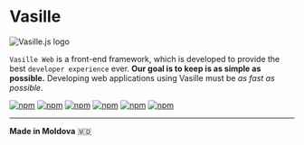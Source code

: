 # Vasille

![Vasille.js logo](https://gitlab.com/vasille-js/vasille-js/-/raw/v2/doc/img/logo.png)

`Vasille Web` is a front-end framework, which is developed to provide the best `developer experience` ever. **Our goal is to keep is as simple as possible.** Developing web applications using Vasille must be *as fast as possible*.

[![npm](https://img.shields.io/npm/v/vasille?style=flat-square)](https://www.npmjs.com/package/vasille)
[![npm](https://img.shields.io/npm/v/vasille-jsx?style=flat-square)](https://www.npmjs.com/package/vasille-jsx)
[![npm](https://img.shields.io/npm/v/vasille-dx?style=flat-square)](https://www.npmjs.com/package/vasille-dx)
[![npm](https://img.shields.io/npm/v/vasille-web?style=flat-square)](https://www.npmjs.com/package/vasille-web)
[![npm](https://img.shields.io/npm/v/babel-plugin-vasille?style=flat-square)](https://www.npmjs.com/package/babel-plugin-vasille)
[![npm](https://img.shields.io/npm/v/create-vasille?style=flat-square)](https://www.npmjs.com/package/create-vasille)

<hr>

**Made in Moldova** 🇲🇩
